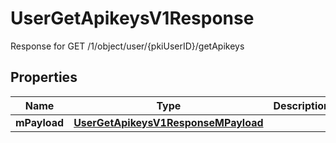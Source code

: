 

# UserGetApikeysV1Response

Response for GET /1/object/user/{pkiUserID}/getApikeys

## Properties

| Name | Type | Description | Notes |
|------------ | ------------- | ------------- | -------------|
|**mPayload** | [**UserGetApikeysV1ResponseMPayload**](UserGetApikeysV1ResponseMPayload.md) |  |  |



